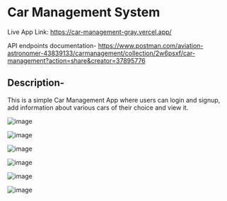 # Car Management System
Live App Link: https://car-management-gray.vercel.app/ 

API endpoints documentation- https://www.postman.com/aviation-astronomer-43839133/carmanagement/collection/2w6psxf/car-management?action=share&creator=37895776 

## Description-
This is a simple Car Management App where users can login and signup, add information about various cars of their choice and view it.

![image](https://github.com/user-attachments/assets/69c2066e-7d89-4bd7-a3bd-9e7f6c8408c3)

![image](https://github.com/user-attachments/assets/684ed527-8a89-4cee-b3bc-86bc2b1a2151)

![image](https://github.com/user-attachments/assets/649ef97d-605e-43d2-a3fa-5bd8e4a22b85)

![image](https://github.com/user-attachments/assets/d3fbbf36-7bb6-44d6-8e68-c50de6f0a757)

![image](https://github.com/user-attachments/assets/de44f04f-1142-4e76-aaba-3270c7676dc4)

![image](https://github.com/user-attachments/assets/1cec732b-177a-44da-b285-6856da4104e1)



